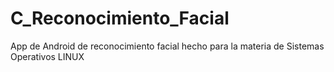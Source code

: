 # C_Reconocimiento_Facial
App de Android de reconocimiento facial hecho para la materia de Sistemas Operativos LINUX
